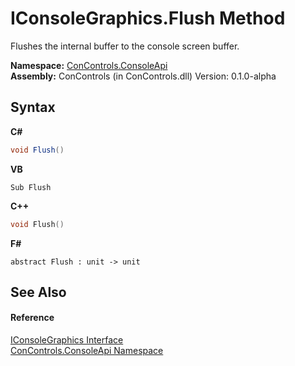 # IConsoleGraphics.Flush Method 
 

Flushes the internal buffer to the console screen buffer.

**Namespace:**&nbsp;<a href="177cfcc5-3f74-6e69-d0ba-d02897b9e736">ConControls.ConsoleApi</a><br />**Assembly:**&nbsp;ConControls (in ConControls.dll) Version: 0.1.0-alpha

## Syntax

**C#**<br />
``` C#
void Flush()
```

**VB**<br />
``` VB
Sub Flush
```

**C++**<br />
``` C++
void Flush()
```

**F#**<br />
``` F#
abstract Flush : unit -> unit 

```


## See Also


#### Reference
<a href="8d0d7e74-c0c2-4be2-5db9-6790a2c261a6">IConsoleGraphics Interface</a><br /><a href="177cfcc5-3f74-6e69-d0ba-d02897b9e736">ConControls.ConsoleApi Namespace</a><br />